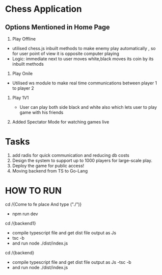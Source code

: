 # Chess Application

## Options Mentioned in Home Page

1. Play Offline
- utilised chess.js inbuilt methods to make enemy play automatically , so for user point of view it is opposite computer playing
- Logic: immediate next to user moves white,black moves its coin by its inbuilt methods
1. Play Onile
  - Utilised ws module to make real time communications between player 1 to player 2
1. Play 1V1
     - User can play both side black and white also which lets user to play game with his friends
  
1. Added Spectator Mode for watching games live

# Tasks
1. add radis for quick communication and reducing db costs
1. Design the system to support up to 1000 players for large-scale play.
1. Deploy the game for public access!
1. Moving backend from TS to Go-Lang




# HOW TO RUN

cd /{Come to fe place And type ("./")}
  - npm run dev


cd /{backend1}
  - compile typescript file and get dist file output as Js
  - tsc -b
  - and run node ./dist/index.js

cd /{backend}
  - compile typescript file and get dist file output as Js
  -tsc -b
  - and run node ./dist/index.js
